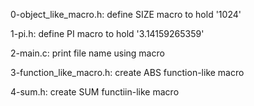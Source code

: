 0-object_like_macro.h:
    define SIZE macro to hold '1024'

1-pi.h:
    define PI macro to hold '3.14159265359'

2-main.c:
    print file name using macro

3-function_like_macro.h:
    create ABS function-like macro

4-sum.h:
    create SUM functiin-like macro

